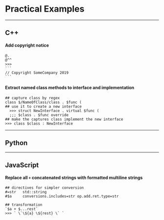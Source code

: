 
# Practical Examples

-----------------------

## C++


#### Add copyright notice

````
@.
@^^
>>>
```
// Copyright SomeCompany 2019
```
````

#### Extract named class methods to interface and implementation

```
## capture class by regex
class $/NameOfClass/class . $func (
## use it to create a new interface
  >>> struct NewInterface . virtual $func (
  ;;; $class . $func override
## make the captures class implement the new interface
>>> class $class : NewInterface
```

-----------------------

## Python

-----------------------

## JavaScript

#### Replace all `+` concatenated strings with formatted multiline strings

```
## directives for simpler conversion
#=str   std::string
#$a     conversions.includes=str op.add.ret.type=str

## transformation
`$a + $...rest`
>>> ` \`\${a} \${rest} \` `
```
